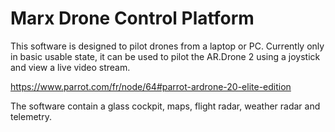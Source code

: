 # Marx Drone Control Platform

This software is designed to pilot drones from a laptop or PC.  Currently only in basic usable state, it can be used to pilot the AR.Drone 2 using a joystick and view a live video stream.

https://www.parrot.com/fr/node/64#parrot-ardrone-20-elite-edition

The software contain a glass cockpit, maps, flight radar, weather radar and telemetry.

